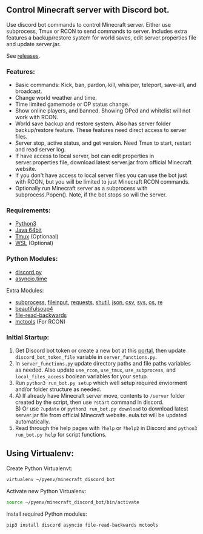 ## Control Minecraft server with Discord bot.
Use discord bot commands to control Minecraft server. Either use subprocess, Tmux or RCON to send commands to server. 
Includes extra features a backup/restore system for world saves, edit server.properties file and update server.jar.

See [releases](https://github.com/dthomas550/slime_server/releases).

### Features:
- Basic commands: Kick, ban, pardon, kill, whisiper, teleport, save-all, and broadcast.
- Change world weather and time.
- Time limited gamemode or OP status change.
- Show online players, and banned. Showing OPed and whitelist will not work with RCON.
- World save backup and restore system. Also has server folder backup/restore feature. These features need direct access to server files.
- Server stop, active status, and get version. Need Tmux to start, restart and read server log.
- If have access to local server, bot can edit properties in server.properties file, download latest server.jar from official Minecraft website.
- If you don't have access to local server files you can use the bot just with RCON, but you will be limited to just Minecraft RCON commands.
- Optionally run Minecraft server as a subprocess with subprocess.Popen(). Note, if the bot stops so will the server.


### Requirements:
- [Python3](https://www.python.org/)
- [Java 64bit](https://www.java.com/en/download/linux_manual.jsp)
- [Tmux](https://github.com/tmux/tmux/wiki) (Optionaal)
- [WSL](https://docs.microsoft.com/en-us/windows/wsl/install-win10) (Optional)

### Python Modules:
- [discord.py](https://github.com/Rapptz/discord.py)
- [asyncio](https://docs.python.org/3/library/asyncio.html),[time](https://docs.python.org/3/library/time.html)

Extra Modules:
- [subprocess](https://docs.python.org/3/library/subprocess.html), [fileinput](https://docs.python.org/3/library/fileinput.html), [requests](https://pypi.org/project/requests/), [shutil](https://docs.python.org/3/library/shutil.html), [json](https://docs.python.org/3/library/json.html), [csv](https://docs.python.org/3/library/csv.html), [sys](https://docs.python.org/3/library/sys.html), [os](https://docs.python.org/3/library/os.html), [re](https://docs.python.org/3/library/re.html)
- [beautifulsoup4](https://pypi.org/project/beautifulsoup4/)
- [file-read-backwards](https://pypi.org/project/file-read-backwards/)
- [mctools](https://pypi.org/project/mctools/) (For RCON)


### Initial Startup:
1. Get Discord bot token or create a new bot at this [portal](https://discord.com/developers/applications), then update `discord_bot_token_file` variable in `server_functions.py`.
2. In `server_functions.py` update directory paths and file paths variables as needed. Also update `use_rcon`, `use_tmux`, `use_subprocess`, and `local_files_access` boolean variables for your setup.
3. Run `python3 run_bot.py setup` which well setup required enviorment and/or folder structure as needed.
4. A) If already have Minecraft server move, contents to `/server` folder created by the script, then use `?start` command in discord.\
B) Or use `?update` or `python3 run_bot.py download` to download latest server.jar file from official Minecraft website. eula.txt will be updated automatically.
5. Read through the help pages with `?help` or `?help2` in Discord and `python3 run_bot.py help` for script functions.

## Using Virtualenv:
Create Python Virtualenvt:
```bash
virtualenv ~/pyenv/minecraft_discord_bot
```
Activate new Python Virtualenv:
```bash
source ~/pyenv/minecraft_discord_bot/bin/activate
```
Install required Python modules:
```bash
pip3 install discord asyncio file-read-backwards mctools
```

